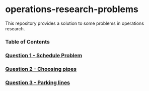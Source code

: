 # operations-research-problems
 This repository provides a solution to some problems in operations research.

### Table of Contents

### [Question 1 - Schedule Problem](http://nbviewer.jupyter.org/github/anapdinizm/operations-research-problems/blob/master/notebooks/Question_1_Schedule_Problem.ipynb)

### [Question 2 - Choosing pipes](http://nbviewer.jupyter.org/github/anapdinizm/operations-research-problems/blob/master/notebooks/Question_2_Choosing_pipes.ipynb)

### [Question 3 - Parking lines](http://nbviewer.jupyter.org/github/anapdinizm/operations-research-problems/blob/master/notebooks/Question_3_Parking_lines.ipynb)